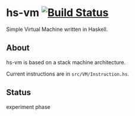hs-vm [![Build Status](https://travis-ci.org/taiki45/hs-vm.svg?branch=master)](https://travis-ci.org/taiki45/hs-vm)
=====
Simple Virtual Machine written in Haskell.

## About
hs-vm is based on a stack machine architecture.

Current instructions are in `src/VM/Instruction.hs`.

## Status
experiment phase
